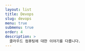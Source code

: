 ```yaml
---
layout: list
title: Devops
slug: devops
menu: true
submenu: true
order: 4
description: >
  클라우드 컴퓨팅에 대한 이야기를 다룹니다.
---
```

